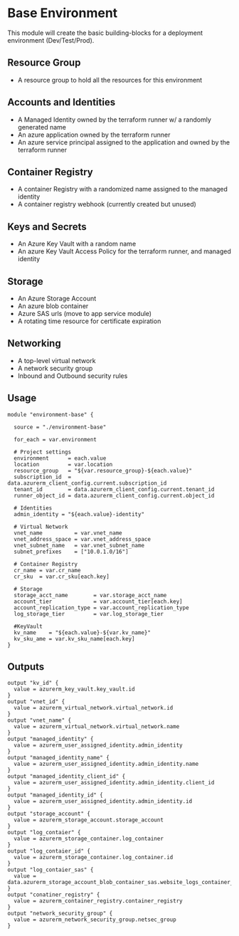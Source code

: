 # Base Environment

This module will create the basic building-blocks for a deployment environment (Dev/Test/Prod).

## Resource Group

- A resource group to hold all the resources for this environment

## Accounts and Identities

- A Managed Identity owned by the terraform runner w/ a randomly generated name
- An azure application owned by the terraform runner
- An azure service principal assigned to the application and owned by the terraform runner

## Container Registry

- A container Registry with a randomized name assigned to the managed identity
- A container registry webhook (currently created but unused)

## Keys and Secrets

- An Azure Key Vault with a random name
- An azure Key Vault Access Policy for the terraform runner, and managed identity

## Storage

- An Azure Storage Account 
- An azure blob container
- Azure SAS urls (move to app service module)
- A rotating time resource for certificate expiration

## Networking

- A top-level virtual network
- A network security group
- Inbound and Outbound security rules

## Usage

```hcl
module "environment-base" {

  source = "./environment-base"

  for_each = var.environment

  # Project settings
  environment      = each.value
  location         = var.location
  resource_group   = "${var.resource_group}-${each.value}"
  subscription_id  = data.azurerm_client_config.current.subscription_id
  tenant_id        = data.azurerm_client_config.current.tenant_id
  runner_object_id = data.azurerm_client_config.current.object_id

  # Identities
  admin_identity = "${each.value}-identity"

  # Virtual Network
  vnet_name          = var.vnet_name
  vnet_address_space = var.vnet_address_space
  vnet_subnet_name   = var.vnet_subnet_name
  subnet_prefixes    = ["10.0.1.0/16"]

  # Container Registry
  cr_name = var.cr_name
  cr_sku  = var.cr_sku[each.key]

  # Storage
  storage_acct_name        = var.storage_acct_name
  account_tier             = var.account_tier[each.key]
  account_replication_type = var.account_replication_type
  log_storage_tier         = var.log_storage_tier

  #KeyVault
  kv_name    = "${each.value}-${var.kv_name}"
  kv_sku_ame = var.kv_sku_name[each.key]
}
```

## Outputs

```hcl
output "kv_id" {
  value = azurerm_key_vault.key_vault.id
}
output "vnet_id" {
  value = azurerm_virtual_network.virtual_network.id
}
output "vnet_name" {
  value = azurerm_virtual_network.virtual_network.name
}
output "managed_identity" {
  value = azurerm_user_assigned_identity.admin_identity
}
output "managed_identity_name" {
  value = azurerm_user_assigned_identity.admin_identity.name
}
output "managed_identity_client_id" {
  value = azurerm_user_assigned_identity.admin_identity.client_id
}
output "managed_identity_id" {
  value = azurerm_user_assigned_identity.admin_identity.id
}
output "storage_account" {
  value = azurerm_storage_account.storage_account
}
output "log_contaier" {
  value = azurerm_storage_container.log_container
}
output "log_contaier_id" {
  value = azurerm_storage_container.log_container.id
}
output "log_contaier_sas" {
  value = data.azurerm_storage_account_blob_container_sas.website_logs_container_sas.sas
}
output "conatiner_registry" {
  value = azurerm_container_registry.container_registry
}
output "network_security_group" {
  value = azurerm_network_security_group.netsec_group
}
```